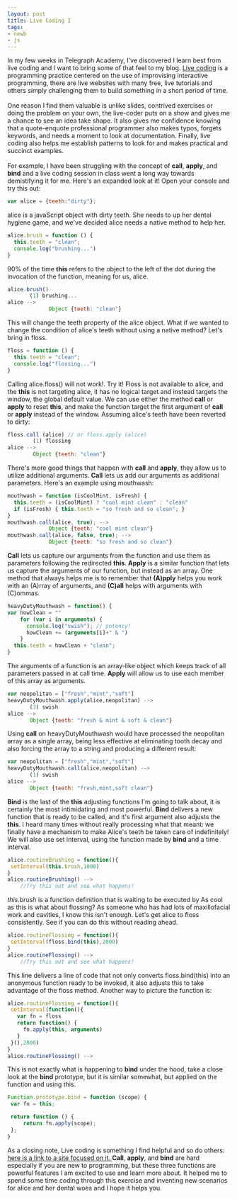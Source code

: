 ```yaml
---
layout: post
title: Live Coding I
tags:
- newb
- js
---
```


In my few weeks in Telegraph Academy, I've discovered I learn best from live coding and I want to bring some of that feel to my blog. <a href="https://en.wikipedia.org/wiki/Live_coding" target="_blank">Live coding</a> is a programming practice centered on the use of improvising interactive programming, there are live websites with many free, live tutorials and others simply challenging them to build something in a short period of time. <br /><br /> One reason I find them valuable is unlike slides, contrived exercises or doing the problem on your own, the live-coder puts on a show and gives me a chance to see an idea take shape. It also gives me confidence knowing that a quote-enquote professional programmer also makes typos, forgets keywords, and needs a moment to look at documentation. Finally, live coding also helps me establish patterns to look for and makes practical and succinct examples. <br /><br />For example, I have been struggling with the concept of **call**, **apply**, and **bind** and a live coding session in class went a long way towards demistifying it for me. Here's an expanded look at it! Open your console and try this out: <br />

```javascript
var alice = {teeth:"dirty"};
```
alice is a javaScript object with dirty teeth. She needs to up her dental hygiene game, and we've decided alice needs a native method to help her.

```javascript
alice.brush = function () {
  this.teeth = "clean";
  console.log("brushing...")
}
```
90% of the time **this** refers to the object to the left of the dot during the invocation of the function, meaning for us, alice.

```javascript
alice.brush()
       (1) brushing...
alice -->
			 Object {teeth: "clean"}
```
This will change the teeth property of the alice object. What if we wanted to change the condition of alice's teeth without using a native method? Let's bring in floss.

```javascript
floss = function () {
  this.teeth = "clean";
  console.log("flossing...")
}
```
Calling alice.floss() will not work!. Try it! Floss is not available to alice, and the **this** is not targeting alice, it has no logical target and instead targets the window, the global default value. We can use either the method **call** or **apply** to reset **this**, and make the function target the first argument of **call** or **apply** instead of the window. Assuming alice's teeth have been reverted to dirty:

```javascript
floss.call (alice) // or floss.apply (alice)
        (1) flossing
alice -->
        Object {teeth: "clean"}
```
There's more good things that happen with **call** and **apply**, they allow us to utilize additional arguments. **Call** lets us add our arguments as additional parameters. Here's an example using mouthwash:

```javascript
mouthwash = function (isCoolMint, isFresh) {
  this.teeth = (isCoolMint) ? "cool mint clean" : "clean"
  if (isFresh) { this.teeth = "so fresh and so clean"; }
}
mouthwash.call(alice, true); -->
			 Object {teeth: "cool mint clean"}
mouthwash.call(alice, false, true); -->
			 Object {teeth: "so fresh and so clean"}
```

**Call** lets us capture our arguments from the function and use them as parameters following the redirected **this**. **Apply** is a similar function that lets us capture the arguments of our function, but instead as an array. One method that always helps me is to remember that **(A)pply** helps you work with an (A)rray of arguments, and **(C)all** helps with arguments with (C)ommas.

```javascript
heavyDutyMouthwash = function() {
var howClean = ""
    for (var i in arguments) {
      console.log("swish"); // potency!
      howClean += (arguments[i]+" & ")
    }
  this.teeth = howClean + "clean";
}
```
 The arguments of a function is an array-like object which keeps track of all parameters passed in at call time. **Apply** will allow us to use each member of this array as arguments.

 ```javascript
 var neopolitan = ["fresh","mint","soft"]
 heavyDutyMouthwash.apply(alice,neopolitan) -->
        (3) swish
 alice -->
        Object {teeth: "fresh & mint & soft & clean"}
```

Using **call** on heavyDutyMouthwash would have processed the neopolitan array as a single array, being less effective at eliminating tooth decay and also forcing the array to a string and producing a different result:

 ```javascript
 var neopolitan = ["fresh","mint","soft"]
 heavyDutyMouthwash.call(alice,neopolitan) -->
        (1) swish
 alice -->
        Object {teeth: "fresh,mint,soft clean"}
```

**Bind** is the last of the **this** adjusting functions I'm going to talk about, it is certainly the most intimidating and most powerful. **Bind** delivers a new function that is ready to be called, and it's first argument also adjusts the **this**. I heard many times without really processing what that meant: we finally have a mechanism to make Alice's teeth be taken care of indefinitely! We will also use set interval, using the function made by **bind** and a time interval.

 ```javascript
alice.routineBrushing = function(){
  setInterval(this.brush,1000)
}
alice.routineBrushing() -->
     //Try this out and see what happens!
```
*this.brush* is a function definition that is waiting to be executed by
As cool as this is what about flossing? As someone who has had lots of maxillofacial work and cavities, I know this isn't enough. Let's get alice to floss consistently. See if you can do this without reading ahead.

 ```javascript
alice.routineFlossing = function(){
  setInterval(floss.bind(this),2000)
}
alice.routineFlossing() -->
     //Try this out and see what happens!
```

This line delivers a line of code that not only converts floss.bind(this) into an anonymous function ready to be invoked, it also adjusts this to take advantage of the floss method. Another way to picture the function is:

 ```javascript
alice.routineFlossing = function(){
  setInterval(function(){
    var fn = floss
    return function() {
      fn.apply(this, arguments)
    }
  }(),2000)
}
alice.routineFlossing() -->
```

This is not exactly what is happening to **bind** under the hood, take a close look at the **bind** prototype, but it is similar somewhat, but applied on the function and using this.

 ```javascript
Function.prototype.bind = function (scope) {
  var fn = this;

  return function () {
      return fn.apply(scope);
  };
}
```

 As a closing note, Live coding is something I find helpful and so do others: <a href="https://www.livecoding.tv/" target="_blank"> here is a link to a site focused on it. </a> **Call**, **apply**, and **bind** are hard especially if you are new to programming, but these three functions are powerful features I am excited to use and learn more about. It helped me to spend some time coding through this exercise and inventing new scenarios for alice and her dental woes and I hope it helps you.